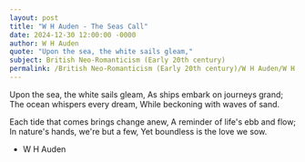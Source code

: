 ```yaml
---
layout: post
title: "W H Auden - The Seas Call"
date: 2024-12-30 12:00:00 -0000
author: W H Auden
quote: "Upon the sea, the white sails gleam,"
subject: British Neo-Romanticism (Early 20th century)
permalink: /British Neo-Romanticism (Early 20th century)/W H Auden/W H Auden - The Seas Call
---
```


Upon the sea, the white sails gleam,
As ships embark on journeys grand;
The ocean whispers every dream,
While beckoning with waves of sand.

Each tide that comes brings change anew,
A reminder of life's ebb and flow;
In nature's hands, we're but a few,
Yet boundless is the love we sow.


- W H Auden
